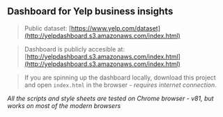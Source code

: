 ## Dashboard for Yelp business insights

> Public dataset: [https://www.yelp.com/dataset](http://yelpdashboard.s3.amazonaws.com/index.html)

> Dashboard is publicly accesible at: [http://yelpdashboard.s3.amazonaws.com/index.html](http://yelpdashboard.s3.amazonaws.com/index.html)

> If you are spinning up the dashboard locally, download this project and open `index.html` in the browser - _requires internet connection_.


_All the scripts and style sheets are tested on Chrome browser - v81, but works on most of the modern browsers_


